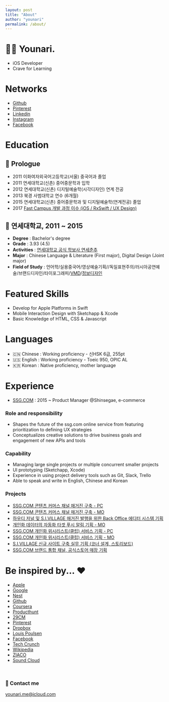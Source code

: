 ```yaml
---
layout: post
title: "About"
author: "younari"
permalink: /about/
---
```


# 👋🏻 Younari.
- iOS Developer
- Crave for Learning

# Networks
- [Github](https://github.com/younari)
- [Pinterest](https://www.pinterest.co.kr/younari_/)
- [Linkedin](https://www.linkedin.com/in/%EA%B8%B0%EC%9C%A4-%EA%B9%80-6b61b894/)
- [Instagram](https://www.instagram.com/younari.me/)
- [Facebook](https://www.facebook.com/kiyun.k)

# Education
## 🏫 Prologue
- 2011 이화여자외국어고등학교(서울) 중국어과 졸업
- 2011 연세대학교(신촌) 중어중문학과 입학
- 2012 연세대학교(신촌) 디지털예술학(시각디자인) 연계 전공
- 2013 북경 사범대학교 연수 (6개월)
- 2015 연세대학교(신촌) 중어중문학과 및 디지털예술학(연계전공) 졸업
- 2017 [Fast Campus 개발 과정 이수 (iOS / RxSwift / UX Design)](https://younari.github.io/Edu/)

## 🏫 연세대학교, 2011 ~ 2015
- **Degree** : Bachelor's degree
- **Grade** : 3.93 (4.5)
- **Activities** : [연세대학교 공식 학보사 연세춘추](http://chunchu.yonsei.ac.kr)
- **Major** : Chinese Language & Literature (First major), Digital Design (Joint major)
-  **Field of Study** : 언어학/실용중국어/영상예술기획//독일표현주의/러시아공연예술/브랜드디자인/타이포그래피/[VMD](https://www.behance.net/gallery/49975731/-VMD)/[정보디자인](https://www.behance.net/gallery/49975089/MoMA-Infographic)

# Featured Skills
- Develop for Apple Platforms in Swift
- Mobile Interaction Design with Sketchapp & Xcode
- Basic Knowledge of HTML, CSS & Javascript

# Languages
- 🇨🇳 Chinese : Working proficiency - 신HSK 6급, 255pt
- 🇺🇸 English : Working proficiency - Toeic 950, OPIC AL
- 🇰🇷 Korean : Native proficiency, mother language


# Experience
- [SSG.COM](https://itunes.apple.com/kr/app/ssg-com-%EB%B0%B1%ED%99%94%EC%A0%90%EC%97%90%EC%84%9C-%EC%9D%B4%EB%A7%88%ED%8A%B8%EA%B9%8C%EC%A7%80-%EC%93%B1-%ED%95%9C%EB%B2%88%EC%97%90/id786135420?mt=8) : 2015 ~ Product Manager @Shinsegae, e-commerce

### Role and responsibility
- Shapes the future of the ssg.com online service from featuring prioritization to defining UX strategies
- Conceptualizes creative solutions to drive business goals and engagement of new APIs and tools

### Capability
- Managing large single projects or multiple concurrent smaller projects
- UI prototyping (Sketchapp, Xcode)
- Experience in using project delivery tools such as Git, Slack, Trello
- Able to speak and write in English, Chinese and Korean

### Projects
- [SSG.COM 콘텐츠 커머스 채널 매거진 구축 - PC](http://www.ssg.com/contents/lifeMagazineMain.ssg?gnb=magazine)
- [SSG.COM 콘텐츠 커머스 채널 매거진 구축 - MO](http://m.ssg.com/contents/lifeMagazineMain.ssg)
- [하우디 저널 및 S.I.VILLAGE 매거진 발행을 위한 Back Office 에디터 시스템 기획](http://howdy.ssg.com/contents/journalMain.ssg)
- [개인화 데이터의 자동화 타겟 푸시 알림 기획 - MO](http://m.ssg.com/personalized/foryou/foryouMain.ssg)
- [SSG.COM 개인화 위시리스트(클립) 서비스 기획 - PC](http://www.ssg.com/myssg/myClip/main.ssg)
- [SSG.COM 개인화 위시리스트(클립) 서비스 기획 - MO](http://m.ssg.com/service/clipsale.ssg)
- [S.I.VILLAGE 신규 사이트 구축 실무 기획 (코너 설계, 스토리보드)](http://sivillage.ssg.com/)
- [SSG.COM 브랜드 통합 채널, 공식스토어 매장 기획](http://www.ssg.com/special/index.ssg)


# Be inspired by... ❤︎
- [Apple](https://www.apple.com/)
- [Google](https://www.google.co.kr/)
- [Nest](https://www.nest.co.uk)
- [Github](https://github.com)
- [Coursera](https://www.coursera.org)
- [Producthunt](https://www.producthunt.com/)
- [29CM](http://www.29cm.co.kr/)
- [Pinterest](https://www.pinterest.co.kr/)
- [Dropbox](https://www.dropbox.com)
- [Louis Poulsen](http://www.louispoulsen.com)
- [Facebook](https://www.facebook.com/)
- [Tech Crunch](https://techcrunch.com/)
- [Wikipedia](https://en.wikipedia.org)
- [ZIACO](https://www.instagram.com/woozico0914/)
- [Sound Cloud](https://soundcloud.com)


<br>

### 💌 Contact me

[younari.me@icloud.com](mailto:younari.me@icloud.com)

